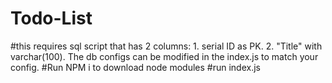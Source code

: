 # Todo-List
#this requires sql script that has 2 columns: 1. serial ID as PK. 2. "Title" with varchar(100). The db configs can be modified in the index.js to match your config.
#Run NPM i to download node modules
#run index.js
